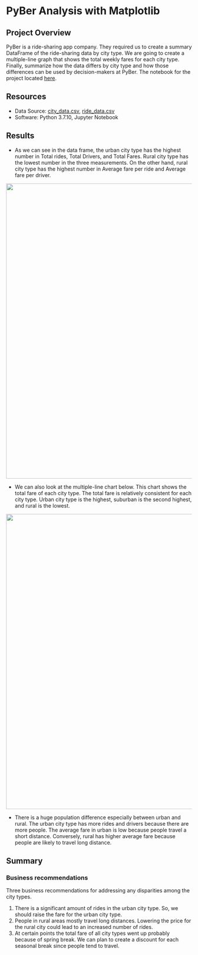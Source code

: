 # PyBer Analysis with Matplotlib
## Project Overview
PyBer is a ride-sharing app company. They required us to create a summary DataFrame of the ride-sharing data by city type. We are going to create a multiple-line graph that shows the total weekly fares for each city type. Finally, summarize how the data differs by city type and how those differences can be used by decision-makers at PyBer. The notebook for the project located [here](https://github.com/Takomochi/PyBer_Analysis/blob/main/PyBer_Challenge.ipynb).

## Resources
- Data Source: [city_data.csv](https://github.com/Takomochi/PyBer_Analysis/blob/main/Resources/city_data.csv), [ride_data.csv](https://github.com/Takomochi/PyBer_Analysis/blob/main/Resources/ride_data.csv)
- Software: Python 3.7.10, Jupyter Notebook

## Results 
- As we can see in the data frame, the urban city type has the highest number in Total rides, Total Drivers, and Total Fares. Rural city type has the lowest number in the three measurements. On the other hand, rural city type has the highest number in Average fare per ride and Average fare per driver.<br>

<img src="https://user-images.githubusercontent.com/85041697/142748302-65aceb20-d1c7-4148-928b-76a29766123e.png" width=800>

- We can also look at the multiple-line chart below. This chart shows the total fare of each city type. The total fare is relatively consistent for each city type. Urban city type is the highest, suburban is the second highest, and rural is the lowest.

<img src="https://user-images.githubusercontent.com/85041697/142748385-272d9965-f392-4b11-b70b-6a13f0657073.png" width=800>


- There is a huge population difference especially between urban and rural. The urban city type has more rides and drivers because there are more people. The average fare in urban is low because people travel a short distance. Conversely, rural has higher average fare because people are likely to travel long distance.

## Summary
### Business recommendations
Three business recommendations for addressing any disparities among the city types.

1. There is a significant amount of rides in the urban city type. So, we should raise the fare for the urban city type. 
2. People in rural areas mostly travel long distances. Lowering the price for the rural city could lead to an increased number of rides. 
3. At certain points the total fare of all city types went up probably because of spring break. We can plan to create a discount for each seasonal break since people tend to travel. 